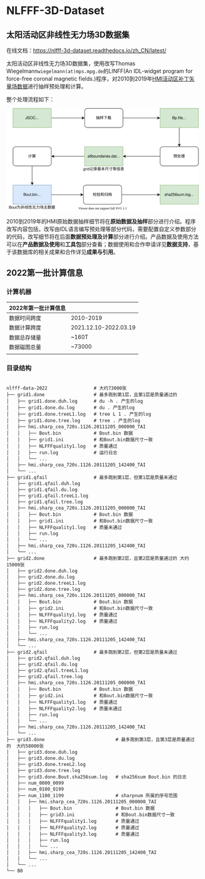 # NLFFF-3D-Dataset
## **太阳活动区非线性无力场3D数据集** 

在线文档：https://nlfff-3d-dataset.readthedocs.io/zh_CN/latest/

太阳活动区非线性无力场3D数据集，使用改写Thomas Wiegelmann`wiegelmann(at)mps.mpg.de`的LINFF(An IDL-widget program for force-free coronal magnetic fields.)程序，对2010到2019年[HMI活动区补丁矢量场数据](http://jsoc.stanford.edu/ajax/lookdata.html?ds=hmi.sharp_cea_720s)进行抽样预处理和计算。

整个处理流程如下：

![workflow.drawio](docs/assets/img/workflow.drawio.svg)

2010到2019年的HMI原始数据抽样细节将在**原始数据及抽样**部分进行介绍。程序改写内容包括，改写由IDL语言编写预处理等部分代码，需要配置自定义参数部分的代码，改写细节将在后面**数据预处理及计算**部分进行介绍。产品数据及使用方法可以在**产品数据及使用**和**工具包**部分查看；数据使用和合作申请详见**数据支持**，基于该数据库的相关成果和合作详见**成果与引用**。

## 2022第一批计算信息

### 计算机器

| 2022年第一批计算信息 |                       |
| -------------------- | --------------------- |
| 数据时间跨度         | 2010-2019             |
| 数据计算跨度         | 2021.12.10-2022.03.19 |
| 数据总存储量         | ~160T                 |
| 数据磁图总量         | ~73000                |
|                      |                       |

### 目录结构

```

nlfff-data-2022                 # 大约73000张
├── grid1.done                  # 最多跑到第1层，且第1层是质量通过的
│   ├── grid1.done.duh.log      # du -h . 产生的log
│   ├── grid1.done.du.log       # du . 产生的log
│   ├── grid1.done.treeL1.log   # tree L 1 . 产生的log
│   ├── grid1.done.tree.log     # tree . 产生的log
│   ├── hmi.sharp_cea_720s.1126.20111205_000000_TAI
│   │   ├── Bout.bin            # Bout.bin 数据
│   │   ├── grid1.ini           # 和Bout.bin数据尺寸一致
│   │   ├── NLFFFquality1.log   # 质量通过
│   │   ├── run.log             # 运行日志
│   │   └── ...
│   ├── hmi.sharp_cea_720s.1126.20111205_142400_TAI
│   └── ...
├── grid1.qfail                 # 最多跑到第1层，但第1层是质量未通过
│   ├── grid1.qfail.duh.log
│   ├── grid1.qfail.du.log
│   ├── grid1.qfail.treeL1.log
│   ├── grid1.qfail.tree.log
│   ├── hmi.sharp_cea_720s.1126.20111205_000000_TAI
│   │   ├── Bout.bin            # Bout.bin 数据
│   │   ├── grid1.ini           # 和Bout.bin数据尺寸一致
│   │   ├── NLFFFquality1.log   # 质量未通过
│   │   ├── run.log
│   │   └── ...
│   ├── hmi.sharp_cea_720s.1126.20111205_142400_TAI
│   └── ...
├── grid2.done                  # 最多跑到第2层，且第2层是质量通过的 大约15000张
│   ├── grid2.done.duh.log
│   ├── grid2.done.du.log
│   ├── grid2.done.treeL1.log
│   ├── grid2.done.tree.log
│   ├── hmi.sharp_cea_720s.1126.20111205_000000_TAI
│   │   ├── Bout.bin            # Bout.bin 数据
│   │   ├── grid2.ini           # 和Bout.bin数据尺寸一致
│   │   ├── NLFFFquality1.log   # 质量通过
│   │   ├── NLFFFquality2.log   # 质量通过
│   │   ├── run.log
│   │   └── ...
│   ├── hmi.sharp_cea_720s.1126.20111205_142400_TAI
│   └── ...
├── grid2.qfail                 # 最多跑到第2层，但第2层是质量未通过
│   ├── grid2.qfail.duh.log
│   ├── grid2.qfail.du.log
│   ├── grid2.qfail.treeL1.log
│   ├── grid2.qfail.tree.log
│   ├── hmi.sharp_cea_720s.1126.20111205_000000_TAI
│   │   ├── Bout.bin            # Bout.bin 数据
│   │   ├── grid2.ini           # 和Bout.bin数据尺寸一致
│   │   ├── NLFFFquality1.log   # 质量通过
│   │   ├── NLFFFquality2.log   # 质量未通过
│   │   ├── run.log
│   │   └── ...
│   ├── hmi.sharp_cea_720s.1126.20111205_142400_TAI
│   └── ...
├── grid3.done                          # 最多跑到第3层，且第3层是质量通过的  大约58000张
│   ├── grid3.done.duh.log
│   ├── grid3.done.du.log
│   ├── grid3.done.treeL2.log
│   ├── grid3.done.tree.log
│   ├── grid3.done.Bout.sha256sum.log   # sha256sum Bout.bin 的日志
│   ├── num_0000_0099
│   ├── num_0100_0199
│   ├── num_1100_1199                   # sharpnum 所属的序号范围
│   │   ├── hmi.sharp_cea_720s.1126.20111205_000000_TAI
│   │   │   ├── Bout.bin                # Bout.bin 数据
│   │   │   ├── grid3.ini               # 和Bout.bin数据尺寸一致
│   │   │   ├── NLFFFquality1.log       # 质量通过
│   │   │   ├── NLFFFquality2.log       # 质量通过
│   │   │   ├── NLFFFquality3.log       # 质量通过
│   │   │   ├── run.log
│   │   │   └── ...
│   │   ├── hmi.sharp_cea_720s.1126.20111205_142400_TAI
│   │   └── ...
│   └── ...
└── B0
```


